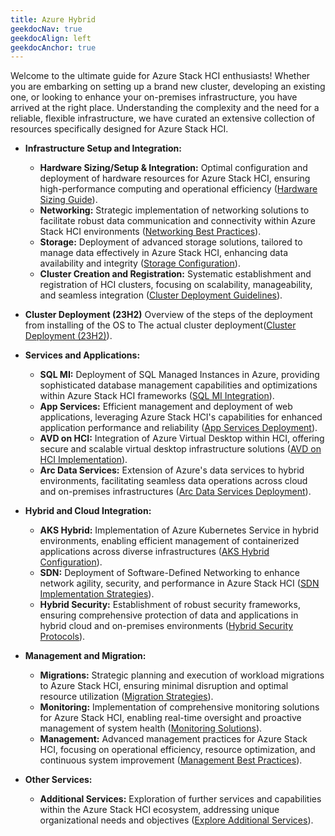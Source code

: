 ```yaml
---
title: Azure Hybrid
geekdocNav: true
geekdocAlign: left
geekdocAnchor: true
---
```



Welcome to the ultimate guide for Azure Stack HCI enthusiasts! Whether you are embarking on setting up a brand new cluster, developing an existing one, or looking to enhance your on-premises infrastructure, you have arrived at the right place. Understanding the complexity and the need for a reliable, flexible infrastructure, we have curated an extensive collection of resources specifically designed for Azure Stack HCI. 

- **Infrastructure Setup and Integration:**
  - **Hardware Sizing/Setup & Integration:** Optimal configuration and deployment of hardware resources for Azure Stack HCI, ensuring high-performance computing and operational efficiency ([Hardware Sizing Guide](https://aka.ms/FTAWelcomeKit/Hybrid/Sizing)).
  - **Networking:** Strategic implementation of networking solutions to facilitate robust data communication and connectivity within Azure Stack HCI environments ([Networking Best Practices](https://aka.ms/FTAWelcomeKit/Hybrid/Networking)).
  - **Storage:** Deployment of advanced storage solutions, tailored to manage data effectively in Azure Stack HCI, enhancing data availability and integrity ([Storage Configuration](https://aka.ms/FTAWelcomeKit/Hybrid/Storage)).
  - **Cluster Creation and Registration:** Systematic establishment and registration of HCI clusters, focusing on scalability, manageability, and seamless integration ([Cluster Deployment Guidelines](https://aka.ms/FTAWelcomeKit/Hybrid/ClusterDeployment)).
 - **Cluster Deployment (23H2)** Overview of the steps of the deployment from installing of the OS to The actual cluster deployment([Cluster Deployment (23H2)](https://aka.ms/FTAWelcomeKit/Hybrid/ClusterDeployment-23h2)).

- **Services and Applications:**
  - **SQL MI:** Deployment of SQL Managed Instances in Azure, providing sophisticated database management capabilities and optimizations within Azure Stack HCI frameworks ([SQL MI Integration](https://aka.ms/FTAWelcomeKit/Hybrid/SQLMI)).
  - **App Services:** Efficient management and deployment of web applications, leveraging Azure Stack HCI's capabilities for enhanced application performance and reliability ([App Services Deployment](https://aka.ms/FTAWelcomeKit/Hybrid/Appservices)).
  - **AVD on HCI:** Integration of Azure Virtual Desktop within HCI, offering secure and scalable virtual desktop infrastructure solutions ([AVD on HCI Implementation](https://aka.ms/FTAWelcomeKit/Hybrid/AVDonHCI)).
  - **Arc Data Services:** Extension of Azure's data services to hybrid environments, facilitating seamless data operations across cloud and on-premises infrastructures ([Arc Data Services Deployment](https://aka.ms/FTAWelcomeKit/Hybrid/ArcData)).

- **Hybrid and Cloud Integration:**
  - **AKS Hybrid:** Implementation of Azure Kubernetes Service in hybrid environments, enabling efficient management of containerized applications across diverse infrastructures ([AKS Hybrid Configuration](https://aka.ms/FTAWelcomeKit/Hybrid/AKS)).
  - **SDN:** Deployment of Software-Defined Networking to enhance network agility, security, and performance in Azure Stack HCI ([SDN Implementation Strategies](https://aka.ms/FTAWelcomeKit/Hybrid/SDN)).
  - **Hybrid Security:** Establishment of robust security frameworks, ensuring comprehensive protection of data and applications in hybrid cloud and on-premises environments ([Hybrid Security Protocols](https://aka.ms/FTAWelcomeKit/Hybrid/Security)).

- **Management and Migration:**
  - **Migrations:** Strategic planning and execution of workload migrations to Azure Stack HCI, ensuring minimal disruption and optimal resource utilization ([Migration Strategies](https://aka.ms/FTAWelcomeKit/Hybrid/Migrations)).
  - **Monitoring:** Implementation of comprehensive monitoring solutions for Azure Stack HCI, enabling real-time oversight and proactive management of system health ([Monitoring Solutions](https://aka.ms/FTAWelcomeKit/Hybrid/Monitoring)).
  - **Management:** Advanced management practices for Azure Stack HCI, focusing on operational efficiency, resource optimization, and continuous system improvement ([Management Best Practices](https://aka.ms/FTAWelcomeKit/Hybrid/Management)).

- **Other Services:**
  - **Additional Services:** Exploration of further services and capabilities within the Azure Stack HCI ecosystem, addressing unique organizational needs and objectives ([Explore Additional Services](https://aka.ms/FTAWelcomeKit/Hybrid)).
